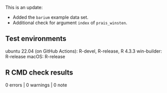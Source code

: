 This is an update:

* Added the `barium` example data set.
* Additional check for argument `index` of `prais_winsten`.

## Test environments
ubuntu 22.04 (on GitHub Actions): R-devel, R-release, R 4.3.3
win-builder: R-release
macOS: R-release

## R CMD check results

0 errors | 0 warnings | 0 note
